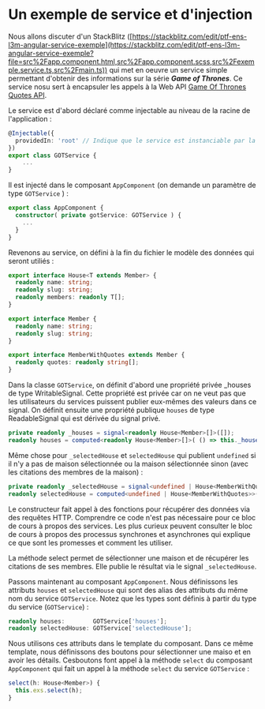 # Un exemple de service et d'injection

Nous allons discuter d'un StackBlitz ([https://stackblitz.com/edit/ptf-ens-l3m-angular-service-exemple](https://stackblitz.com/edit/ptf-ens-l3m-angular-service-exemple?file=src%2Fapp.component.html,src%2Fapp.component.scss,src%2Fexemple.service.ts,src%2Fmain.ts)) qui met en oeuvre un service simple permettant d'obtenir des informations sur la série ***Game of Thrones***. Ce service nosu sert à encapsuler les appels à la Web API [Game Of Thrones Quotes API](https://gameofthronesquotes.xyz/).

Le service est d'abord déclaré comme injectable au niveau de la racine de l'application :

```typescript
@Injectable({
  providedIn: 'root' // Indique que le service est instanciable par la racine de l'application
})
export class GOTService {
    ...
}
```

Il est injecté dans le composant `AppComponent` (on demande un paramètre de type `GOTService` ) :

```typescript
export class AppComponent {
  constructor( private gotService: GOTService ) {
    ...
  }
}
```

Revenons au service, on défini à la fin du fichier le modèle des données qui seront utiliés :

```typescript
export interface House<T extends Member> {
  readonly name: string;
  readonly slug: string;
  readonly members: readonly T[];
}

export interface Member {
  readonly name: string;
  readonly slug: string;
}

export interface MemberWithQuotes extends Member {
  readonly quotes: readonly string[];
}
```

Dans la classe `GOTService`, on définit d'abord une propriété privée _houses de type WritableSignal. Cette propriété est privée car on ne veut pas que les utilisateurs du services puissent publier eux-mêmes des valeurs dans ce signal. On définit ensuite une propriété publique `houses` de type ReadableSignal qui est dérivée du signal privé. 

```typescript
private readonly _houses = signal<readonly House<Member>[]>([]);
readonly houses = computed<readonly House<Member>[]>( () => this._houses() );
```

Même chose pour `_selectedHouse` et `selectedHouse` qui publient `undefined` si il n'y a pas de maison sélectionnée ou la maison sélectionnée sinon (avec les citations des membres de la maison) :

```typescript
private readonly _selectedHouse = signal<undefined | House<MemberWithQuotes>>( undefined );
readonly selectedHouse = computed<undefined | House<MemberWithQuotes>>( () => this._selectedHouse() );
```

Le constructeur fait appel à des fonctions pour récupérer des données via des requêtes HTTP. Comprendre ce code n'est pas nécessaire pour ce bloc de cours à propos des services. Les plus curieux peuvent consulter le bloc de cours à propos des processus synchrones et asynchrones qui explique ce que sont les promesses et comment les utiliser.

La méthode select permet de sélectionner une maison et de récupérer les citations de ses membres. Elle publie le résultat via le signal `_selectedHouse`.

Passons maintenant au composant `AppComponent`. Nous définissons les attributs `houses` et `selectedHouse` qui sont des alias des attributs du même nom du service `GOTService`. Notez que les types sont définis à partir du type du service (`GOTService`) :

```typescript
readonly houses:        GOTService['houses'];
readonly selectedHouse: GOTService['selectedHouse'];
```

Nous utilisons ces attributs dans le template du composant.
Dans ce même template, nous définissons des boutons pour sélectionner une maiso et en avoir les détails. Cesboutons font appel à la méthode `select` du composant `AppComponent` qui fait un appel à la méthode `select` du service `GOTService` :

```typescript
select(h: House<Member>) {
  this.exs.select(h);
}
```
